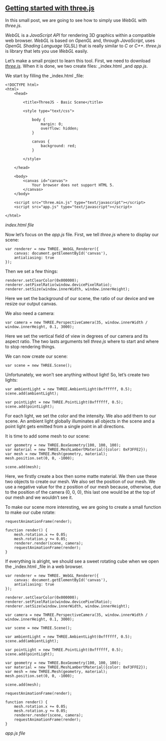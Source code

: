 ## [Getting started with three.js](https://mlbors.tumblr.com/post/160767437630/getting-started-with-threejs)

In this small post, we are going to see how to simply use _WebGL_ with _three.js_.

_WebGL_ is a _JavaScript API_ for rendering 3D graphics within a compatible web browser. _WebGL_ is based on _OpenGL_ and, through _JavaScript_, uses _OpenGL Shading Language_ (GLSL) that is really similar to _C_ or _C++_. _three.js_ is library that lets you use _WebGL_ easily.

Let’s make a small project to learn this tool. First, we need to download [_three.js_](https://threejs.org/). When it is done, we two create files: _index.html _and _app.js_.

We start by filling the _index.html _file:
    
    
    <!DOCTYPE html>
    <html>
        <head>
    
            <title>ThreeJS - Basic Scene</title>
    
            <style type="text/css">
    
                body {
                    margin: 0;
                    overflow: hidden;
                }
    
                canvas {
                    background: red;
                }
    
            </style>
    
        </head>
    
        <body>
            <canvas id="canvas">
                Your browser does not support HTML 5.
            </canvas>
        </body>
    
        <script src="three.min.js" type="text/javascript"></script>
        <script src="app.js" type="text/javascript"></script>
    
    </html>

_index.html file_

Now let’s focus on the _app.js_ file. First, we tell _three.js_ where to display our scene:
    
    
    var renderer = new THREE._WebGL_Renderer({
        canvas: document.getElementById('canvas'),
        antialiasing: true
    });

Then we set a few things:
    
    
    renderer.setClearColor(0x000000);
    renderer.setPixelRatio(window.devicePixelRatio);
    renderer.setSize(window.innerWidth, window.innerHeight);

Here we set the background of our scene, the ratio of our device and we resize our output canvas.

We also need a camera:
    
    
    var camera = new THREE.PerspectiveCamera(35, window.innerWidth / window.innerHeight, 0.1, 3000);

Here we set the vertical field of view in degrees of our camera and its aspect ratio. The two lasts arguments tell _three.js_ where to start and where to stop rendering things.

We can now create our scene:
    
    
    var scene = new THREE.Scene();

Unfortunately, we won’t see anything without light! So, let’s create two lights:
    
    
    var ambientLight = new THREE.AmbientLight(0xffffff, 0.5);
    scene.add(ambientLight);
    
    var pointLight = new THREE.PointLight(0xffffff, 0.5); 
    scene.add(pointLight);

For each light, we set the color and the intensity. We also add them to our scene. An ambient light globally illuminates all objects in the scene and a point light gets emitted from a single point in all directions.

It is time to add some mesh to our scene:
    
    
    var geometry = new THREE.BoxGeometry(100, 100, 100);
    var material = new THREE.MeshLambertMaterial({color: 0xF3FFE2});
    var mesh = new THREE.Mesh(geometry, material);
    mesh.position.set(0, 0, -1000);
    
    scene.add(mesh);

Here, we firstly create a box then some matte material. We then use these two objects to create our mesh. We also set the position of our mesh. We use a negative value for the z position of our mesh because, otherwise, due to the position of the camera (0, 0, 0), this last one would be at the top of our mesh and we wouldn’t see it.

To make our scene more interesting, we are going to create a small function to make our cube rotate:
    
    
    requestAnimationFrame(render);
    
    function render() {
        mesh.rotation.x += 0.05;
        mesh.rotation.y += 0.05;
        renderer.render(scene, camera);
        requestAnimationFrame(render);
    }

If everything is alright, we should see a sweet rotating cube when we open the _index.html _file in a web browser.
    
    
    var renderer = new THREE._WebGL_Renderer({
        canvas: document.getElementById('canvas'),
        antialiasing: true
    });
    
    renderer.setClearColor(0x000000);
    renderer.setPixelRatio(window.devicePixelRatio);
    renderer.setSize(window.innerWidth, window.innerHeight);
    
    var camera = new THREE.PerspectiveCamera(35, window.innerWidth / window.innerHeight, 0.1, 3000);
    
    var scene = new THREE.Scene();
    
    var ambientLight = new THREE.AmbientLight(0xffffff, 0.5);
    scene.add(ambientLight);
    
    var pointLight = new THREE.PointLight(0xffffff, 0.5); 
    scene.add(pointLight);
    
    var geometry = new THREE.BoxGeometry(100, 100, 100);
    var material = new THREE.MeshLambertMaterial({color: 0xF3FFE2});
    var mesh = new THREE.Mesh(geometry, material);
    mesh.position.set(0, 0, -1000);
    
    scene.add(mesh);
    
    requestAnimationFrame(render);
    
    function render() {
        mesh.rotation.x += 0.05;
        mesh.rotation.y += 0.05;
        renderer.render(scene, camera);
        requestAnimationFrame(render);
    }

_app.js file_
